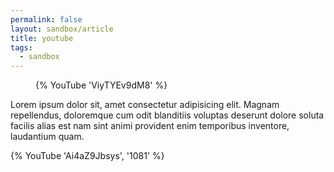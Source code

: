 ```yaml
---
permalink: false
layout: sandbox/article
title: youtube
tags:
  - sandbox
---
```


<figure class="w-figure w-figure--fullbleed">
  {% YouTube 'ViyTYEv9dM8' %}
</figure>

Lorem ipsum dolor sit, amet consectetur adipisicing elit. Magnam repellendus,
doloremque cum odit blanditiis voluptas deserunt dolore soluta facilis alias est
nam sint animi provident enim temporibus inventore, laudantium quam.

{% YouTube 'Ai4aZ9Jbsys', '1081' %}